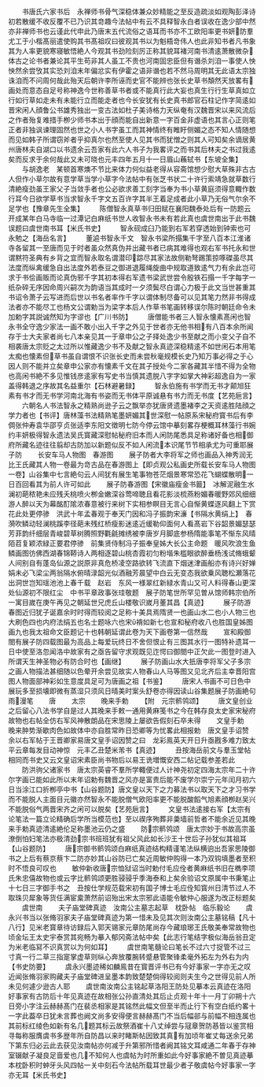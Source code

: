 <!-- { "loadSidebar": true } -->
　　书唐氏六家书后　永禅师书骨气深稳体兼众妙精能之至反造疏淡如观陶彭泽诗初若散缓不收反覆不已乃识其竒趣今法帖中有云不具释智永白者误收在逸少部中然亦非禅师书也云谨此代申此乃唐末五代流俗之语耳而书亦不工欧阳率更书妍防羣尤工于小楷髙丽遣使购其书髙祖叹曰彼观其书以为魁梧竒伟人也此非知书者凡书象其为人率更貌寒寝敏悟絶人今观其书劲险刻厉正称其貌耳褚河南书清逺萧散微杂体古之论书者兼论其平生苟非其人虽工不贵也河南固忠臣但有谮杀刘洎一事使人怏怏然余尝攷其实恐刘洎末年偏忿实有伊霍之语非谮也若不然马周明其无此语太宗独诛洎而不问周何哉此殆天后朝许李所诬而史官不能辨也张长史草书頽然天放畧有画处而意态自足号称神逸今世称善草书者或不能真行此大妄也真生行行生草真如立行如行草如走未有未能行立而能走者也今长安犹有长史真书郎官石柱记作字简逺如晋宋闲人顔鲁公书雄秀独出一变古法如杜子美诗格力天纵奄有汉魏晋宋以来风流后之作者殆复难措手栁少师书本出于顔而能自出新意一字百金非虚语也其言心正则笔正者非独讽谏理固然也世之小人书字虽工而其神情终有睢盱侧媚之态不知人情随想而见如韩子所谓窃斧者乎抑真尔也然至使人见其书而犹憎之则其人可知矣余谪居黄州唐林夫自湖口以书遗余云吾家有此六人书子为我畧评之而书其后林夫之书过我逺矣而反求于余何哉此又未可晓也元丰四年五月十一日眉山蘓轼书【东坡全集】
　　与胡逸老　某顿首寒燠不节比来体力何似益老得从容斋馆想少慰大草殊非古古人但作小草尔故有意学草当学小草字今法帖中有张芝书状二十许行索靖急就草数行清絶瘦劲虽王家父子当敛手者也公必欲求善工刻字当奉为书小草黄庭须得意輙作数行耳今日欲学草书当求智永千字文五百许字其半王着足成者此小草乃无俗气尔余不足学也【豫章先生全集】
　　陈僧智永真草书归田赋在襄阳魏泰处后有一防题云开成某年白马寺临一过潭记白麻纸书世人收智永书未有若此真也虞世南出于此书魏误题曰虞世南书耳【米氏书史】
　　智永砚成臼乃能到右军若穿透始到钟索也可永勉之【海岳名言】
　　董逌书智永千文　智永书梁所搨集千字至八百本江淮诸寺各留其一至唐而见于时者虽众然真伪并出藏书者已病其难得也观右军书托永和世谓黙符圣典有乡背之宜而智永取名谓潜印踪尽其家法故侧勒弩踢策掠啄磔虽尽其法度而纵禽缓急自出法度外若泰豆之御进退履绳旋曲中规取道致逺气力有余此岂可求于书侩画贩而论真伪邪千字其初本得右军遗书梁武世尝令殷铁石搨一千字每字一纸杂碎无序因命周兴嗣次为韵语当其成时一夕须鬓尽白谓心力极于此文当世甚重其书诏令萧子云写进而后世以书名者率作千字以谓体制尽备可以见其笔力然非书得成法者亦不能尽工也杨文公谓勅当为梁字本后人作草书笔画转移误尔陈时朝廷命令未加勅字其説诚然知为字谬也【广川书防】
　　唐僧能书者三人智永懐素髙闲也智永书全守逸少家法一画不敢小出入千字之外见于世者亦无他书相有八百本余所闻存于士大夫家者尚七八本亲见其一于章申公之子择处逸少书至献之而小变父子自不相袭唐太宗贬之太过所以惟藏逸少书不及献之智永真迹深稳精逺不如世闲石本用笔太痴也懐素但草书虽自谓恨不识张长史而未尝秋毫规模长史乃知万事必得之于心因人则不能并立矣章申公家亦有懐素千文在其子授处今二家各藏其半惜不得为全物也高闲书絶不多见惟钱彦逺家有写史书当慎其遗脱八字字如掌大神彩超逸自为一家盖得韩退之序故其名益重尔【石林避暑録】
　　智永伯施有书学而无书才颠旭狂素有书才而无书学河南北海有书姿而无书体平原诚悬有书力而无书度【艺苑巵言】
　　六朝名人书法智永之精熟尚逊子云之飘举亦犹唐贤遗墨褚李之天资逺胜陆顔之学力者也【书评】唐林藻书法精熟笔墨妍媚其世深慰一帖原系宋秘府寳书后有李倜张仲寿袁华邵亨贞张适李东阳文徴明七防今停云馆中摹刻畧存梗概耳林藻行书婉约丰妍极得智永遗法吴氏寳藏深慰帖秘府旧本而人闲防尾悉具足称诸好备也相御府所藏名迹往往翦却古防加以新题似反不如人闲流本识尾节节相承尤为可重耶展子防
　　长安车马人物图　春游图
　　展子防者大李将军之师也画品入神秀润无比王氏藏其人物一卷最为竒古品在春游图上【即贞观公私画史所载长安车马人物图一卷】山谷集中七言絶句云人间犹有展生笔事物苍茫烟景寒常恐花飞蝴蝶散明一日百回看其为前人许可如此
　　展子防春游图【宋徽庙瘦金书籖】　冰解泥融生水澜初葩秾艳未应残夭桃喷火栁金嫩深谷莺啼聴且看花影淡梳燕粉媚春暖野郊风细细游人醉以天为幕酩酊隂浓春意被行来树下实相参瞑目无言心自惭黄蝶逐风翻上下赏花此处更停骖　洪武十年孟春观于奉天门因和冯子振韵宋濓【书隔水黄绢上】　春漪吹鳞动轻澜桃蹊李径葩未残红桥瘦影迷逺近缓勒仰面何人看髙岩下谷韶景媚瑟瑟芳菲韵纤细层青峻碧草树腾照野氍毹摊绣被李唐岁月脚底参杨隋能事笔不惭东风晴陌苕复颖浓緑正要君停骖　前集贤侍制冯子振奉皇姊大长公主命题　暖风吹浪生鱼鳞画图彷佛西湖春锦鞯诗人两相逐碧山桃杏霞初匀粉堦朱槛眼欲醉垂杨浅试脩蛾颦人间别自有蓬岛仙源之説原非真危桥凌空路欲转飞流直下烟迷津画船亦有诗兴好婵娟未必飞梁尘两翁隔水俯晴渌韶光似酒融芳晨望中白云无变态我欲乗风聴松瀬落花出洞世岂知瑶池池上春千载　赵岩　东风一様翠红新緑水青山又可人料得春山更深处仙源初不限红尘　中书平章政事张珪敬题　展子防笔世所罕见曽从馆师韩宗伯所一寓目嵗在庚午再见之朝延世兄虎丘山楼敬识嵗月董其昌【真迹】
　　展子防游春图近归犹子诞嘉余时时得而较阅之足称十美具焉隋贤一也画山水二也小人物三也大刷色四也内府法绢五也名士题咏六也宋褙如新七也宣和秘府收八也胜国皇姊图画九也我太祖命文臣题记十也韩朝延谓此卷为天下画卷第一信然哉
　　宣和殿御閤有展子防四载图最为高品上每爱玩终日不舍但恨止有三图其水行一图特补遗耳一日中使至洛忽闻洛中故家有之亟告留守求观既见迮愕曰御閤中正欠此一图登时进入所谓天生神圣物必有防合时也【画继】
　　展子防画山水大扺唐李将军父子多宗之画人物描法甚细随以色晕开余尝见故实人物春山人马等图又见北齐后主幸晋阳宫图人物面部神彩如生意度具足可为唐画之祖【书鉴】
　　唐宋人书画不可日色中展玩多至损壊即微有蒸湿只须风日晴美时案头舒卷亦得因读山谷集题展子防画絶句雨漫笔
　　唐
　　太宗
　　晚来手勅
　　【附　元宗鹡鸰颂】
　　唐文皇创业之后留心八法书学自是过人其晚来手敕一通用黄麻笺书之今在韩存良太史家宋秘府故物也右帖全仿右军风神散朗品在宋思陵上屡欲告假刻石卒未得
　　文皇手勅　晚来肿势渐歇肉色如故体中亦自胜常昨日恐卿等为忧畧此相报勅　唐文皇手诏赞　余以右军帖于王晋卿家易唐文皇手诏因赞之曰　龙彩鳯英天开日升亟戡多难力致太平云章每发目动神惊　元丰乙丑楚米芾书【真迹】
　　丑按海岳前文与羣玉堂帖相同而书史又云文皇诏宋素臣尚书物后以易王诜増慨安西二帖记载参差若此
　　防洪驹父诸家书　唐太宗英睿不羣所学輙便过人计神尧初定四海太宗年二十许尔字画已能如此所以末年诏勅有魏晋之风亦是富贵后能不废学尔崇宁元年闰月初六日当涂江口折栁亭中书【山谷题防】唐文皇以天下之力募法书以取天下之才习书学而不能脱人主面目元徽亦然智永不能脱僧气欧阳率更不能脱酸饀气旭素顔栁赵吴兴不能脱俗气两晋宋齐之闲可以脱矣【艺苑巵言】
　　文皇书法逺接右军【太宗有论笔法一篇立论精确后学所当模范也】至以禊序殉葬非羮墙前哲者不能余近见其晚来手勅真迹清逺絶伦足称墨池云仍之盛
　　防宗鹡鸰颂　唐太宗妙于书故高宗虽潦倒怕妇笔法亦极清劲宗书班班犹有祖父风此如长沙王十世后子孙犹似其祖耳【山谷题防】
　　唐宗御书鹡鸰颂白麻纸真迹结构精谨笔法纵横逈出吾家思陵御书之上后有蔡京蔡卞二防亦妙其山谷防已亡矣近周敏仲购得一本乃双钩填墨者至积时不悟良可叹也
　　敏仲新收唐宗恤狱诏当时勅付毛应佺者黄麻纸书旧在檇李项氏朱忠僖故物也或云字比鹡鸰颂更胜骎骎乎季海泰和上矣余验诏文原属中书秉笔止十七日三字御手书之　丑按仕学规范载宋初有国子博士毛应佺知寳州日清节过人不取珠贝犀象等货任满宦槖萧然前诏殆出宋太宗邪此语能令敏仲心服遂为改正标题矣
　　虞世南
　　夫子庙堂碑真迹　汝南公主墓志起草　枕卧帖　临乐毅论
　　虞永兴书当以张脩羽家夫子庙堂碑真迹为第一惜未及见其次则汝南公主墓铭稿【凡十八行】见米老寳章待访録后入郭天锡家元章防尾尚存今藏琅琊王氏敬美奉常故物也顷金坛王太史宇泰赏其宛畅为摹入郁冈斋法帖中矣【此志行笔结字极似海岳翁丑定为米老临冩不识真赏以为何如耳】
　　虞世南笔髓论曰笔长不过六寸捉管不过三寸真一行二草三指寔掌虚草则纵心奔放覆腕转蹙悬管聚锋柔毫外拓左为外右为内【书史防要】
　　虞永兴墨迹稀如麟鳯昔在寳晋评书已有今好事家一字亦无之叹近闻张脩羽家购藏夫子庙堂碑进呈墨本韵致楚楚倘得较阅则夫生今之世得见前人所未见何遽少逊古人耶
　　虞世南汝南公主铭起草洛阳王防处见摹本云真迹在洛阳好事家有古防后十年见真迹在故相张公孙直清处其后止贞观十年十一月丁卯朔十六日旁小字注云赫赫髙门在裴丞相家是其铭然此幅文但至半而止行下有空白纸约畧十一字此葢卒日犹未言葬也阙文尚多安得便言赫赫髙门不当后幅郤与前幅不相连属也其前标红绫色如新有名几题其标云故祭酒崔十八丈绰尝与冦章贺防惎皆以鉴赏相寻每称服膺虞书多歴年所自防昌以来时睹斯帖因致其真有加顷年崔丈每送余兄弟下第东归必云此去获见汝南帖亦何减于升第邪所惜者阙其铭文耳咸通二年春于存神室辍献子凝良足啬爱也几不知何人也虞帖为时所重如此今好事家絶不曽见真迹摹本枕卧积时蚛牙头风四帖一关中刻石今法帖所载耳世最少者子敬虞帖今好事家一字亦无耳【米氏书史】
